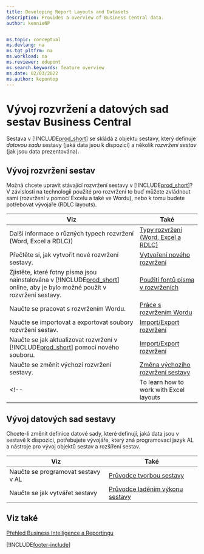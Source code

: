 ```yaml
---
title: Developing Report Layouts and Datasets
description: Provides a overview of Business Central data.
author: kennieNP


ms.topic: conceptual
ms.devlang: na
ms.tgt_pltfrm: na
ms.workload: na
ms.reviewer: edupont
ms.search.keywords: feature overview
ms.date: 02/03/2022
ms.author: kepontop
---
```


# Vývoj rozvržení a datových sad sestav Business Central

Sestava v [!INCLUDE[prod_short](includes/prod_short.md)] se skládá z objektu sestavy, který definuje _datovou sadu_ sestavy (jaká data jsou k dispozici) a několik _rozvržení sestav_ (jak jsou data prezentována).

## Vývoj rozvržení sestav

Možná chcete upravit stávající rozvržení sestavy v [!INCLUDE[prod_short](includes/prod_short.md)]? V závislosti na technologii použité pro rozvržení to buď můžete zvládnout sami (rozvržení v pomocí Excelu a také ve Wordu), nebo k tomu budete potřebovat vývojáře (RDLC layouts).

| Viz | Také |
|--|--|
| Další informace o různých typech rozvržení (Word, Excel a RDLC)) | [Typy rozvržení (Word, Excel a RDLC)](ui-manage-report-layouts.md) |
| Přečtěte si, jak vytvořit nové rozvržení sestavy. | [Vytvoření nového rozvržení](ui-how-create-custom-report-layout.md) |
| Zjistěte, které fotny písma jsou nainstalována v [!INCLUDE[prod_short](includes/prod_short.md)] online, aby je bylo možné použít v rozvržení sestavy. | [Použití fontů písma v rozvrženích](ui-fonts.md) |
| Naučte se pracovat s rozvržením Wordu. | [Práce s rozvržením Wordu](ui-how-add-fields-word-report-layout.md) |
| Naučte se importovat a exportovat soubory rozvržení sestav. | [Import/Export rozvržení](ui-how-import-and-export-report-layout.md) |
| Naučte se jak aktualizovat rozvržení v [!INCLUDE[prod_short](includes/prod_short.md)] pomocí nového souboru. | [Import/Export rozvržení](ui-how-import-and-export-report-layout.md) |
| Naučte se změnit výchozí rozvržení sestavy. | [Změna výchozího rozvržení sestavy](ui-how-change-layout-currently-used-report.md) |
<!-- | To learn how to work with Excel layouts | [Work with Excel Layouts](ui-how-add-fields-word-report-layout.md) | -->

## Vývoj datových sad sestavy

Chcete-li změnit definice datové sady, které definují, jaká data jsou v sestavě k dispozici, potřebujete vývojáře, který zná programovací jazyk AL a nástroje pro vývoj objektů sestav a rozšíření sestav.

| Viz | Také |
|--|--|
| Naučte se programovat sestavy v AL | [Průvodce tvorbou sestavy](/dynamics365/business-central/dev-itpro/developer/devenv-reports) |
| Naučte se jak vytvářet sestavy | [Průvodce laděním výkonu sestavy](/dynamics365/business-central/dev-itpro/performance/performance-developer#writing-efficient-reports) |

## Viz také

[Přehled Business Intelligence a Reportingu](reports-use-reports.md)


[!INCLUDE[footer-include](includes/footer-banner.md)]